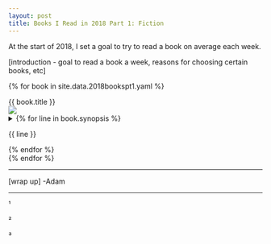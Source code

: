 ```yaml
---
layout: post
title: Books I Read in 2018 Part 1: Fiction
---
```


At the start of 2018, I set a goal to try to read a book on average each week. 

[introduction - goal to read a book a week, reasons for choosing certain books, etc]

{% for book in site.data.2018bookspt1.yaml %}
<div class="mediatitle">{{ book.title }}</div>
<div class="mediaoverview row">
	<img class="mediaimg column" src="book.image">
	<div class="mediatext row">
		<details>
			<summary>
				{% for line in book.synopsis %}
				<p>{{ line }}</p>
				{% endfor %}
			</summary>
			{% for line in book.reaction %}
			<p>{{ line }}</p>
			{% endfor %}
		</details>
	</div>
</div>
{% endfor %}

***


[wrap up]
-Adam


***
¹

²

³

